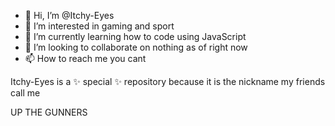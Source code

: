 - 👋 Hi, I’m @Itchy-Eyes
- 👀 I’m interested in gaming and sport 
- 🌱 I’m currently learning how to code using JavaScript
- 💞️ I’m looking to collaborate on nothing as of right now
- 📫 How to reach me you cant

Itchy-Eyes is a ✨ special ✨ repository because it is the nickname my friends call me

UP THE GUNNERS

